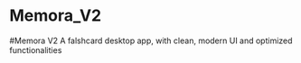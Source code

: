 # Memora_V2
#Memora V2
A falshcard desktop app, with clean, modern UI and optimized functionalities
